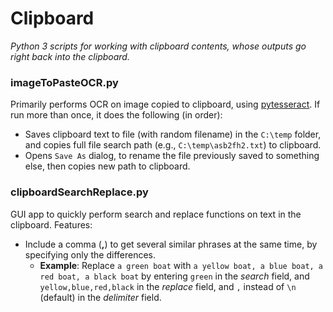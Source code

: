 # Clipboard
*Python 3 scripts for working with clipboard contents, whose outputs go right back into the clipboard.*

### imageToPasteOCR.py
Primarily performs OCR on image copied to clipboard, using [pytesseract](https://pypi.org/project/pytesseract/). If run more than once, it does the following (in order):
* Saves clipboard text to file (with random filename) in the `C:\temp` folder, and copies full file search path (e.g., `C:\temp\asb2fh2.txt`) to clipboard.
* Opens `Save As` dialog, to rename the file previously saved to something else, then copies new path to clipboard.
### clipboardSearchReplace.py
GUI app to quickly perform search and replace functions on text in the clipboard. Features:
* Include a comma (**,**) to get several similar phrases at the same time, by specifying only the differences.
    * **Example**: Replace `a green boat` with `a yellow boat, a blue boat, a red boat, a black boat` by entering `green` in the *search* field, and `yellow,blue,red,black` in the *replace* field, and `,` instead of `\n` (default) in the *delimiter* field.

<!--stackedit_data:
eyJoaXN0b3J5IjpbLTIwMzMxMjE2NjYsMTUyNDc2MzU0OCwtOT
g0Mzg4MjcsNTA0NDE0MjE0LC0zMzI0NTUzNjNdfQ==
-->